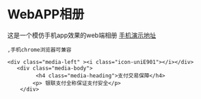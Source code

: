 # WebAPP相册
这是一个模仿手机app效果的web端相册
    [手机演示地址](https://xiaomuzhang.github.io/WebGallery/webGallery.html)
  
    ,手机chrome浏览器可兼容  
```
<div class="media-left" ><i class="icon-uniE901"></i></div>
   <div class="media-body">
         <h4 class="media-heading">支付交易保障</h4>
        <p> 银联支付全称保证支付安全</p>
    </div>
```
